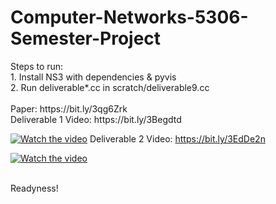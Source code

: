 <h1>Computer-Networks-5306-Semester-Project</h1>
Steps to run:<br>
1. Install NS3 with dependencies & pyvis<br>
2. Run deliverable*.cc in scratch/deliverable9.cc<br><br>
Paper: https://bit.ly/3qg6Zrk<br>
Deliverable 1 Video: https://bit.ly/3Begdtd

[![Watch the video](https://i.imgur.com/yrnnPMw.png)](https://bit.ly/3Begdtd)
Deliverable 2 Video: https://bit.ly/3EdDe2n

[![Watch the video](https://i.imgur.com/LRCHqSH.png)](https://bit.ly/3EdDe2n)<br><br>

Readyness!


